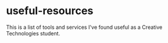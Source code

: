 # useful-resources
This is a list of tools and services I've found useful as a Creative Technologies student.
